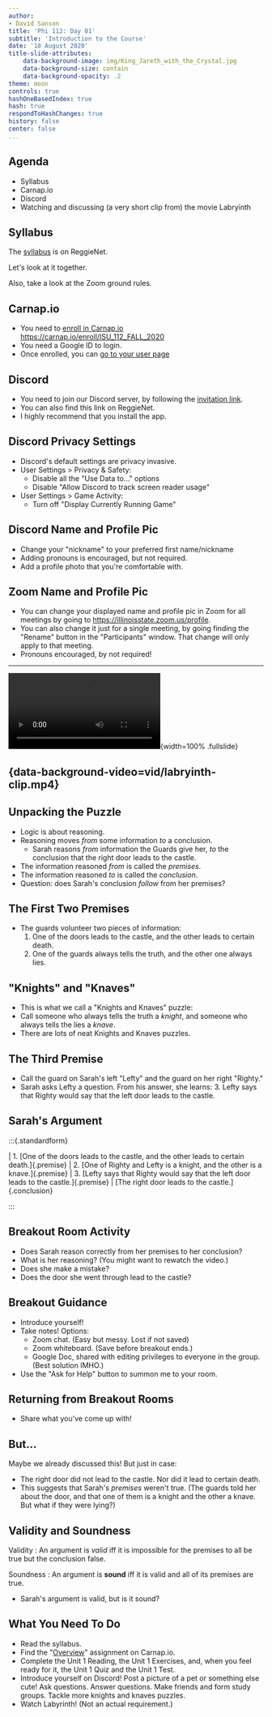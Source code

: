 ```yaml
---
author:
- David Sanson
title: 'Phi 112: Day 01'
subtitle: 'Introduction to the Course'
date: '18 August 2020'
title-slide-attributes:
    data-background-image: img/King_Jareth_with_the_Crystal.jpg
    data-background-size: contain
    data-background-opacity: .2
theme: moon
controls: true
hashOneBasedIndex: true
hash: true
respondToHashChanges: true
history: false
center: false
...
```


## Agenda

-   Syllabus
-   Carnap.io
-   Discord
-   Watching and discussing (a very short clip from) the movie Labryinth

## Syllabus

The [syllabus](https://reggienet.illinoisstate.edu/x/FUiX2X) is on ReggieNet.

Let's look at it together.

Also, take a look at the Zoom ground rules.

## Carnap.io

-   You need to [enroll in
    Carnap.io](https://carnap.io/enroll/ISU_112_FALL_2020)
    <https://carnap.io/enroll/ISU_112_FALL_2020>
-   You need a Google ID to login.
-   Once enrolled, you can [go to your user
    page](https://carnap.io/user/dsanson@gmail.com)

## Discord

-   You need to join our Discord server, by following the [invitation
    link](https://discord.gg/nGy4rS5). 
-   You can also find this link on ReggieNet.
-   I highly recommend that you install the app.

## Discord Privacy Settings

-   Discord's default settings are privacy invasive.
-   User Settings > Privacy & Safety:
    -   Disable all the "Use Data to..." options
    -   Disable "Allow Discord to track screen reader usage"
-   User Settings > Game Activity:   
    -   Turn off "Display Currently Running Game"

## Discord Name and Profile Pic

-   Change your "nickname" to your preferred first name/nickname
-   Adding pronouns is encouraged, but not required. 
-   Add a profile photo that you're comfortable with.

## Zoom Name and Profile Pic

-   You can change your displayed name and profile pic in Zoom for all meetings by going to
    <https://illinoisstate.zoom.us/profile>.
-   You can also change it just for a single meeting, by going finding the "Rename"
    button in the "Participants" window. That change will only apply to that
    meeting.
-   Pronouns encouraged, by not required!


------

![](vid/labryinth-clip.mp4){width=100% .fullslide}

## {data-background-video=vid/labryinth-clip.mp4}

## Unpacking the Puzzle

-   Logic is about reasoning.
-   Reasoning moves *from* some information *to* a conclusion.
    -   Sarah reasons *from* information the Guards give her, *to* the conclusion
    that the right door leads to the castle.
-   The information reasoned *from* is called the *premises*.
-   The information reasoned *to* is called the *conclusion*.
-   Question: does Sarah's conclusion *follow* from her premises?

## The First Two Premises

-   The guards volunteer two pieces of information:
    1.  One of the doors leads to the castle, and the other leads to certain
        death.
    2.  One of the guards always tells the truth, and the other one always lies.

## "Knights" and "Knaves"

-   This is what we call a "Knights and Knaves" puzzle:
-   Call someone who always tells the truth a *knight*, and someone who always
    tells the lies a *knave*.
-   There are lots of neat Knights and Knaves puzzles.

## The Third Premise

-   Call the guard on Sarah's left "Lefty" and the guard on her right "Righty."
-   Sarah asks Lefty a question. From his answer, she learns:
    3.  Lefty says that Righty would say that the left door leads to the castle.

## Sarah's Argument

:::{.standardform}

| 1. [One of the doors leads to the castle, and the other leads to certain
  death.]{.premise}
| 2. [One of Righty and Lefty is a knight, and the other is a
  knave.]{.premise}
| 3. [Lefty says that Righty would say that the left door leads to the
  castle.]{.premise}
| [The right door leads to the castle.]{.conclusion}

:::

## Breakout Room Activity

-   Does Sarah reason correctly from her premises to her conclusion?
-   What is her reasoning? (You might want to rewatch the video.)
-   Does she make a mistake?
-   Does the door she went through lead to the castle?

## Breakout Guidance

-   Introduce yourself! 
-   Take notes! Options:
    -   Zoom chat. (Easy but messy. Lost if not saved)
    -   Zoom whiteboard. (Save before breakout ends.)
    -   Google Doc, shared with editing privileges to everyone
        in the group. (Best solution IMHO.)
-   Use the "Ask for Help" button to summon me to your room.

## Returning from Breakout Rooms

-   Share what you've come up with!


## But...

Maybe we already discussed this! But just in case:

-   The right door did not lead to the castle. Nor did it lead to certain
    death.
-   This suggests that Sarah's *premises* weren't true. (The guards told her
    about the door, and that one of them is a knight and the other a knave.
    But what if they were lying?)

## Validity and Soundness

Validity
:   An argument is *valid* iff it is impossible for the premises to all be
    true but the conclusion false.

Soundness
:   An argument is **sound** iff it is valid and all of its premises are true.

-   Sarah's argument is valid, but is it sound?

## What You Need To Do

-   Read the syllabus.
-   Find the
    "[Overview](https://carnap.io/assignments/ISU_112_FALL_2020/Overview)"
    assignment on Carnap.io.
-   Complete the Unit 1 Reading, the Unit 1 Exercises, and, when you feel
    ready for it, the Unit 1 Quiz and the Unit 1 Test.
-   Introduce yourself on Discord! Post a picture of a pet or something else
    cute! Ask questions. Answer questions. Make friends and form study groups.
    Tackle more knights and knaves puzzles.
-   Watch Labyrinth! (Not an actual requirement.)

